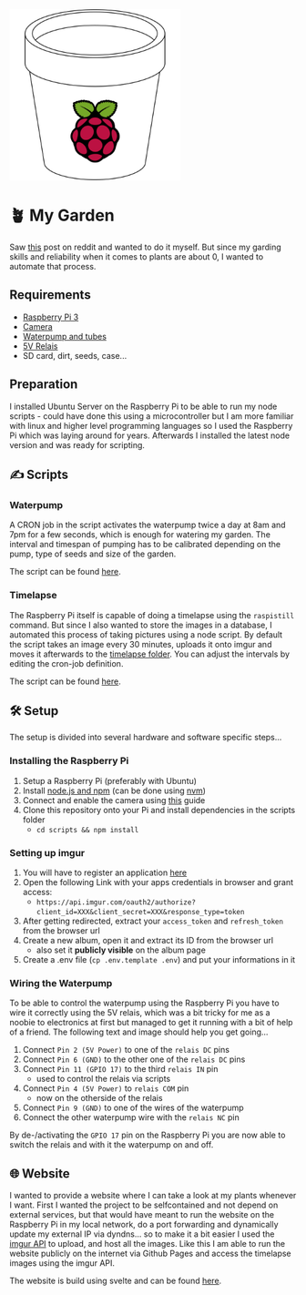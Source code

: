 <img src="assets/logo.png" alt="Garden Logo" width="300" />

# 🪴 My Garden

Saw [this](https://www.reddit.com/r/interestingasfuck/comments/vkuhvk/time_lapse_of_a_pepper/) post on reddit and wanted to do it myself. But since my garding skills and reliability when it comes to plants are about 0, I wanted to automate that process.

## Requirements

-   [Raspberry Pi 3](https://www.raspberrypi.com/products/raspberry-pi-3-model-b/)
-   [Camera](https://www.amazon.de/gp/product/B07KSZW251)
-   [Waterpump and tubes](https://www.amazon.de/gp/product/B082PM8L6X)
-   [5V Relais](https://www.amazon.de/WayinTop-Trigger-Optokoppler-Arduino-Raspberry/dp/B07VYX5GK4)
-   SD card, dirt, seeds, case...

## Preparation

I installed Ubuntu Server on the Raspberry Pi to be able to run my node scripts - could have done this using a microcontroller but I am more familiar with linux and higher level programming languages so I used the Raspberry Pi which was laying around for years. Afterwards I installed the latest node version and was ready for scripting.

## ✍️ Scripts

### Waterpump

A CRON job in the script activates the waterpump twice a day at 8am and 7pm for a few seconds, which is enough for watering my garden. The interval and timespan of pumping has to be calibrated depending on the pump, type of seeds and size of the garden.

The script can be found [here](scripts/waterpump.js).

### Timelapse

The Raspberry Pi itself is capable of doing a timelapse using the `raspistill` command. But since I also wanted to store the images in a database, I automated this process of taking pictures using a node script. By default the script takes an image every 30 minutes, uploads it onto imgur and moves it afterwards to the [timelapse folder](/timelapse). You can adjust the intervals by editing the cron-job definition.

The script can be found [here](scripts/timelapse.js).

## 🛠 Setup

The setup is divided into several hardware and software specific steps...

### Installing the Raspberry Pi

1. Setup a Raspberry Pi (preferably with Ubuntu)
2. Install [node.js and npm](https://nodejs.org/en/) (can be done using [nvm](https://github.com/nvm-sh/nvm))
3. Connect and enable the camera using [this](https://www.raspberrypi.com/documentation/accessories/camera.html#re-enabling-the-legacy-stack) guide
4. Clone this repository onto your Pi and install dependencies in the scripts folder
    - `cd scripts && npm install`

### Setting up imgur

1. You will have to register an application [here](https://api.imgur.com/oauth2/addclient)
2. Open the following Link with your apps credentials in browser and grant access:
    - `https://api.imgur.com/oauth2/authorize?client_id=XXX&client_secret=XXX&response_type=token`
3. After getting redirected, extract your `access_token` and `refresh_token` from the browser url
4. Create a new album, open it and extract its ID from the browser url
    - also set it **publicly visible** on the album page
5. Create a .env file (`cp .env.template .env`) and put your informations in it

### Wiring the Waterpump

To be able to control the waterpump using the Raspberry Pi you have to wire it correctly using the 5V relais, which was a bit tricky for me as a noobie to electronics at first but managed to get it running with a bit of help of a friend. The following text and image should help you get going...

1. Connect `Pin 2 (5V Power)` to one of the `relais DC` pins
2. Connect `Pin 6 (GND)` to the other one of the `relais DC` pins
3. Connect `Pin 11 (GPIO 17)` to the third `relais IN` pin
    - used to control the relais via scripts
4. Connect `Pin 4 (5V Power)` to `relais COM` pin
    - now on the otherside of the relais
5. Connect `Pin 9 (GND)` to one of the wires of the waterpump
6. Connect the other waterpump wire with the `relais NC` pin

By de-/activating the `GPIO 17` pin on the Raspberry Pi you are now able to switch the relais and with it the waterpump on and off.

## 🌐 Website

I wanted to provide a website where I can take a look at my plants whenever I want. First I wanted the project to be selfcontained and not depend on external services, but that would have meant to run the website on the Raspberry Pi in my local network, do a port forwarding and dynamically update my external IP via dyndns... so to make it a bit easier I used the [imgur API](https://apidocs.imgur.com/) to upload, and host all the images. Like this I am able to run the website publicly on the internet via Github Pages and access the timelapse images using the imgur API.

The website is build using svelte and can be found [here](https://redii.github.io/garden).
